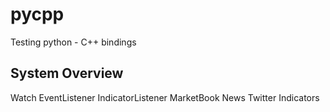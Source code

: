 # pycpp
Testing python - C++ bindings

## System Overview
Watch
EventListener
IndicatorListener
MarketBook
News
Twitter
Indicators

